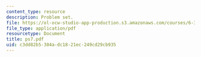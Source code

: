 ```yaml
---
content_type: resource
description: Problem set.
file: https://ol-ocw-studio-app-production.s3.amazonaws.com/courses/6-302-feedback-systems-spring-2007/c3dd82b5304adc1821ec249cd29cb935_ps7.pdf
file_type: application/pdf
resourcetype: Document
title: ps7.pdf
uid: c3dd82b5-304a-dc18-21ec-249cd29cb935
---
```

